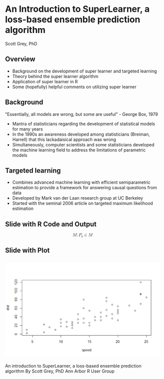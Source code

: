# An Introduction to SuperLearner, a loss-based ensemble prediction algorithm
Scott Grey, PhD  

## Overview

- Background on the development of super learner and targeted learning
- Theory behind the super learner algorithm
- Application of super learner in R
- Some (hopefully) helpful comments on utilizing super learner

## Background

<div class="centered">
"Essentially, all models are wrong, but some are useful" - George Box, 1979

</div>

- Mantra of statisticians regarding the development of statistical models for many years
- In the 1990s an awareness developed among statisticians (Breiman, Harrell) that this lackadaisical approach was wrong
- Simultaneously, computer scientists and some statisticians developed the machine learning field to address the limitations of parametric models

## Targeted learning
- Combines advanced machine learning with efficient semiparametric estimation to provide a framework for answering causal questions from data
- Developed by Mark van der Laan research group at UC Berkeley
- Started with the seminal 2006 article on targeted maximum likelihood estimation

## Slide with R Code and Output

<math display='block' xmlns='http://www.w3.org/1998/Math/MathML'>
 <mrow>
  <mi>M</mi><mo>:</mo><msub>
   <mi>P</mi>
   <mn>0</mn>
  </msub>
  <mo>&#x2208;</mo><mi>M</mi></mrow>
</math>


## Slide with Plot

![](Superlearner_files/figure-html/unnamed-chunk-1-1.png)
---
An introduction to SuperLearner, a loss-based ensemble prediction algorithm
By Scott Grey, PhD
Ann Arbor R User Group
